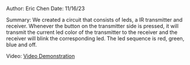 Author: Eric Chen
Date: 11/16/23

Summary: We created a circuit that consists of leds, a IR transmitter and receiver. Whenever the button on the transmitter side is pressed, it will transmit the current led color of the transmitter to the receiver and the receiver will blink the corresponding led. The led sequence is red, green, blue and off.

Video:
[Video Demonstration](https://drive.google.com/file/d/1SkHtYBGdsDAUC4dyL5_Cra02Ec9d7Gmm/view?usp=drive_link)
